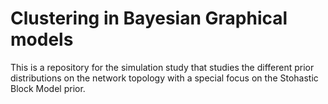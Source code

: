 # Clustering in Bayesian Graphical models 



This is a repository for the simulation study that studies the different prior distributions on the network topology with a special focus on the Stohastic Block Model prior. 
